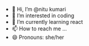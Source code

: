 - 👋 Hi, I’m @nitu kumari
- 👀 I’m interested in coding
- 🌱 I’m currently learning react
- 📫 How to reach me ...
- 😄 Pronouns: she/her

<!---
nitukumariyadav/nitukumariyadav is a ✨ special ✨ repository because its `README.md` (this file) appears on your GitHub profile.
You can click the Preview link to take a look at your changes.
--->
